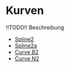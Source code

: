 # Kurven

!!TODO!! Beschreibung

- [Spline2](spline2.md)
- [Spline2a](spline2a.md)
- [Curve B2](curveb2.md)
- [Curve N2](curven2.md)
